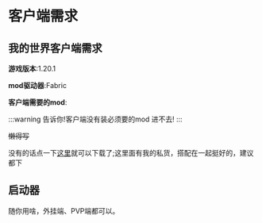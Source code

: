 ﻿# 客户端需求

## 我的世界客户端需求

**游戏版本**:1.20.1

**mod驱动器**:Fabric

**客户端需要的mod**:

:::warning
告诉你!客户端没有装必须要的mod <sapn class="marker-evy">进不去!</sapn>
:::

~~懒得写~~

没有的话点一下[这里]()就可以下载了;这里面有我的私货，搭配在一起挺好的，建议都下



## 启动器

<sapn class="marker-evy">随你用啥</sapn>，外挂端、PVP端都可以。

